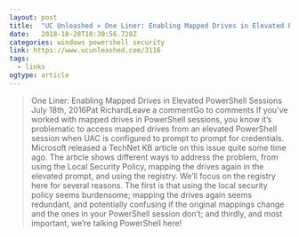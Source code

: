```yaml
---
layout: post 
title:  "UC Unleashed » One Liner: Enabling Mapped Drives in Elevated PowerShell Sessions" 
date:   2018-10-28T10:30:56.728Z 
categories: windows powershell security
link: https://www.ucunleashed.com/3116 
tags:
  - links
ogtype: article 
---
```


> One Liner: Enabling Mapped Drives in Elevated PowerShell Sessions
July 18th, 2016Pat RichardLeave a commentGo to comments
If you’ve worked with mapped drives in PowerShell sessions, you know it’s problematic to access mapped drives from an elevated PowerShell session when UAC is configured to prompt to prompt for credentials. Microsoft released a TechNet KB article on this issue quite some time ago. The article shows different ways to address the problem, from using the Local Security Policy, mapping the drives again in the elevated prompt, and using the registry. We’ll focus on the registry here for several reasons. The first is that using the local security policy seems burdensome; mapping the drives again seems redundant, and potentially confusing if the original mappings change and the ones in your PowerShell session don’t; and thirdly, and most important, we’re talking PowerShell here!